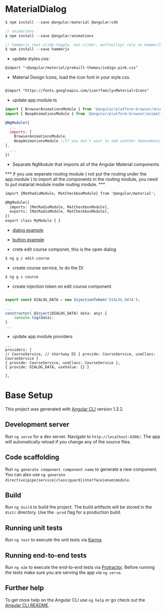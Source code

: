 # MaterialDialog
```javascript
$ npm install --save @angular/material @angular/cdk

// animations
$ npm install --save @angular/animations

// hammerjs (mat-slide-toggle, mat-slider, matTooltip) rely on HammerJS
$ npm install --save hammerjs
```
- update styles.css:
```html
@import "~@angular/material/prebuilt-themes/indigo-pink.css"
```

- Material Design Icons, load the icon font in your style.css.
```html

@import "https://fonts.googleapis.com/icon?family=Material+Icons" 

```
- update app.module.ts
```javascript
import { BrowserAnimationsModule } from '@angular/platform-browser/animations';
import { NoopAnimationsModule } from '@angular/platform-browser/animations';

@NgModule({
  ...
  imports: [
    BrowserAnimationsModule,
    NoopAnimationsModule //If you don't want to add another dependency to your project, you can use the NoopAnimationsModule
],
  ...
})

```

- Separate NgModule that imports all of the Angular Material components

*** if you use seperate routing module ( not put the routing under the app.module ) to import all the components in the routing module, you need to put matarial module insdie routing module. ***

```html
import {MatRadioModule, MatCheckboxModule} from '@angular/material'; 

@NgModule({
  imports: [MatRadioModule, MatCheckboxModule],
  exports: [MatRadioModule, MatCheckboxModule],
})
export class MyModule { }
```

- [dialog example](https://material.angular.io/components/dialog/examples)
- [button example](https://material.angular.io/components/button/examples)


- crete edit course componet, this is the open dialog
```javascript
$ ng g c edit-course
```
- create course service, to do the DI

```javascript
$ ng g s course
```

- create injection token on edit course component
```javascript

export const DIALOG_DATA = new InjectionToken('DIALOG_DATA');

...
constructor( @Inject(DIALOG_DATA) data: any) {
    console.log(data);
}
...
```
- update app.module providers
```
...
providers: [
// CourseService, // shortway DI { provide: CourseService, useClass: CourseService }
{ provide: CourseService, useClass: CourseService },
{ provide: DIALOG_DATA, useValue: {} }

],

```
# Base Setup
This project was generated with [Angular CLI](https://github.com/angular/angular-cli) version 1.3.2.

## Development server

Run `ng serve` for a dev server. Navigate to `http://localhost:4200/`. The app will automatically reload if you change any of the source files.

## Code scaffolding

Run `ng generate component component-name` to generate a new component. You can also use `ng generate directive|pipe|service|class|guard|interface|enum|module`.

## Build

Run `ng build` to build the project. The build artifacts will be stored in the `dist/` directory. Use the `-prod` flag for a production build.

## Running unit tests

Run `ng test` to execute the unit tests via [Karma](https://karma-runner.github.io).

## Running end-to-end tests

Run `ng e2e` to execute the end-to-end tests via [Protractor](http://www.protractortest.org/).
Before running the tests make sure you are serving the app via `ng serve`.

## Further help

To get more help on the Angular CLI use `ng help` or go check out the [Angular CLI README](https://github.com/angular/angular-cli/blob/master/README.md).
